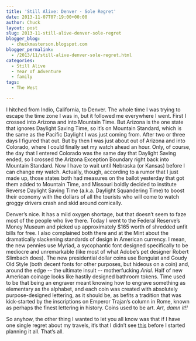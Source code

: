 ```yaml
---
title: 'Still Alive: Denver · Sole Regret'
date: 2013-11-07T07:19:00+00:00
author: Chuck
layout: post
slug: 2013-11-still-alive-denver-sole-regret
blogger_blog:
  - chuckmasterson.blogspot.com
blogger_permalink:
  - /2013/11/still-alive-denver-sole-regret.html
categories:
  - Still Alive
  - Year of Adventure
  - family
tags:
  - The West

---
```


I hitched from Indio, California, to Denver. The whole time I was trying to
escape the time zone I was in, but it followed me everywhere I went. First I
crossed into Arizona and into Mountain Time. But Arizona is the one state that
ignores Daylight Saving Time, so it’s on Mountain Standard, which is the
same as the Pacific Daylight I was just coming from. After two or three days I
figured that out. But by then I was just about out of Arizona and into
Colorado, where I could finally set my watch ahead an hour. Only, of course,
the day that I entered Colorado was the same day that Daylight Saving ended, so
I crossed the Arizona Exception Boundary right back into Mountain Standard. Now
I have to wait until Nebraska (or Kansas) before I can change my watch.
Actually, though, according to a rumor that I just made up, those states both
had measures on the ballot yesterday that got them added to Mountain Time, and
Missouri boldly decided to institute Reverse Daylight Saving Time (a.k.a.
Daylight Squandering Time) to boost their economy with the dollars of all the
tourists who will come to watch groggy drivers crash and skid around comically.

Denver’s nice. It has a mild oxygen shortage, but that doesn’t seem
to faze most of the people who live there. Today I went to the Federal
Reserve’s Money Museum and picked up approximately $165 worth of shredded
unfit bills for free. I also complained both there and at the Mint about the
dramatically slackening standards of design in American currency. I mean, the
new pennies use Myriad, a sycophantic font designed specifically to be mediocre
and unremarkable (like most of what Adobe’s pet designer Robert Slimbach
does). The new presidential dollar coins use Benguiat and Goudy Old Style (both
decent fonts for other purposes, but hideous on a coin) and, around the edge
-- the ultimate insult -- motherfucking *Arial*. Half of new American
coinage looks like hastily designed bathroom tokens. Time used to be that being
an engraver meant knowing how to engrave something as elementary as the
alphabet, and each coin was created with absolutely purpose-designed lettering,
as it should be, as befits a tradition that was kick-started by the
inscriptions on Emperor Trajan’s column in Rome, known as perhaps the
finest lettering in history. Coins used to be art. *Art, damn it!!*

So anyhow, the other thing I wanted to let you all know was that if I have one
single regret about my travels, it’s that I didn’t see
[this](http://imgur.com/gallery/D9iDC) before I started planning it all. That’s
all.
